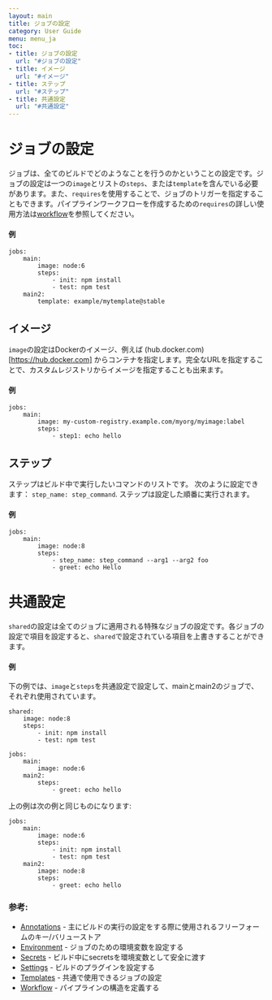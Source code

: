 ```yaml
---
layout: main
title: ジョブの設定
category: User Guide
menu: menu_ja
toc:
- title: ジョブの設定
  url: "#ジョブの設定"
- title: イメージ
  url: "#イメージ"
- title: ステップ
  url: "#ステップ"
- title: 共通設定
  url: "#共通設定"
---
```


# ジョブの設定

ジョブは、全てのビルドでどのようなことを行うのかということの設定です。ジョブの設定は一つの`image`とリストの`steps`、または`template`を含んでいる必要があります。また、`requires`を使用することで、ジョブのトリガーを指定することもできます。パイプラインワークフローを作成するための`requires`の詳しい使用方法は[workflow](/user-guide/configuration/workflow)を参照してください。

#### 例

```
jobs:
    main:
        image: node:6
        steps:
            - init: npm install
            - test: npm test
    main2: 
        template: example/mytemplate@stable
```

## イメージ

`image`の設定はDockerのイメージ、例えば
 (hub.docker.com)[https://hub.docker.com] からコンテナを指定します。完全なURLを指定することで、カスタムレジストリからイメージを指定することも出来ます。

#### 例

```
jobs:
    main:
        image: my-custom-registry.example.com/myorg/myimage:label
        steps:
            - step1: echo hello
```

## ステップ

ステップはビルド中で実行したいコマンドのリストです。
次のように設定できます：
`step_name: step_command`. ステップは設定した順番に実行されます。

#### 例

```
jobs:
    main:
        image: node:8
        steps:
            - step_name: step_command --arg1 --arg2 foo
            - greet: echo Hello
```

# 共通設定

`shared`の設定は全てのジョブに適用される特殊なジョブの設定です。各ジョブの設定で項目を設定すると、`shared`で設定されている項目を上書きすることができます。

#### 例

下の例では、`image`と`steps`を共通設定で設定して、mainとmain2のジョブで、それぞれ使用されています。

```
shared:
    image: node:8
    steps:
        - init: npm install
        - test: npm test

jobs:
    main:
        image: node:6
    main2:
        steps:
            - greet: echo hello
```

上の例は次の例と同じものになります:

```
jobs:
    main:
        image: node:6
        steps:
            - init: npm install
            - test: npm test
    main2:
        image: node:8
        steps:
            - greet: echo hello

```

### 参考:

- [Annotations](/user-guide/configuration/annotations) - 主にビルドの実行の設定をする際に使用されるフリーフォームのキー/バリューストア
- [Environment](/user-guide/configuration/environment) - ジョブのための環境変数を設定する
- [Secrets](/user-guide/configuration/secrets) - ビルド中にsecretsを環境変数として安全に渡す
- [Settings](/user-guide/configuration/settings) - ビルドのプラグインを設定する
- [Templates](/user-guide/templates) - 共通で使用できるジョブの設定
- [Workflow](/user-guide/configuration/workflow) - パイプラインの構造を定義する
